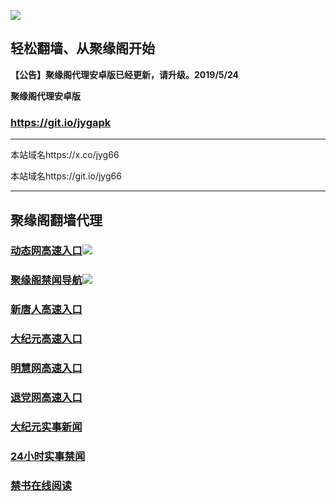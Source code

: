 ![](https://raw.githubusercontent.com/hao369/a/master/j.jpg)



## 轻松翻墙、从聚缘阁开始



**【公告】聚缘阁代理安卓版已经更新，请升级。2019/5/24**

 
**聚缘阁代理安卓版**
### https://git.io/jygapk  

***

本站域名https://x.co/jyg66 

本站域名https://git.io/jyg66



***




## 聚缘阁翻墙代理 




### [动态网高速入口](https://8elc6uq37k.execute-api.ap-northeast-1.amazonaws.com/d2)![](http://tupian.425e.eu.org/jygdl.gif)

### [聚缘阁禁闻导航](https://8elc6uq37k.execute-api.ap-northeast-1.amazonaws.com/d2)![](http://tupian.425e.eu.org/jyg.gif)


### [新唐人高速入口](https://189rbmbmh1.execute-api.ap-east-1.amazonaws.com/vv2)

### [大纪元高速入口](https://189rbmbmh1.execute-api.ap-east-1.amazonaws.com/vv2)

### [明慧网高速入口](https://189rbmbmh1.execute-api.ap-east-1.amazonaws.com/vv2)

### [退党网高速入口](https://189rbmbmh1.execute-api.ap-east-1.amazonaws.com/vv2)






### [大纪元实事新闻](https://git.io/fjmgE)

### [24小时实事禁闻](https://git.io/fj3Go)

### [禁书在线阅读](https://git.io/fjJ5Z)







